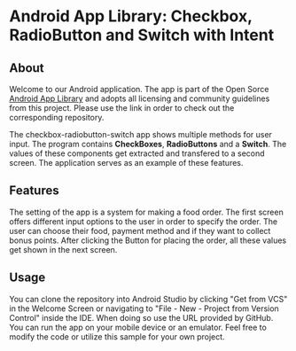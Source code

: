 # Android App Library: Checkbox, RadioButton and Switch with Intent

## About
Welcome to our Android application. The app is part of the Open Sorce [Android App Library](https://github.com/LukPle/android-app-library.git) 
and adopts all licensing and community guidelines from this project. Please use the link in order to check out the corresponding repository.

The checkbox-radiobutton-switch app shows multiple methods for user input. The program contains **CheckBoxes**, **RadioButtons** and a **Switch**.
The values of these components get extracted and transfered to a second screen. The application serves as an example of these features.

## Features
The setting of the app is a system for making a food order. The first screen offers different input options to the user in order to specify the order. The user can choose
their food, payment method and if they want to collect bonus points. After clicking the Button for placing the order, all these values get shown in the next screen.

## Usage
You can clone the repository into Android Studio by clicking "Get from VCS" in the Welcome Screen or navigating to "File - New - Project from Version Control" inside 
the IDE. When doing so use the URL provided by GitHub. You can run the app on your mobile device or an emulator. Feel free to modify the code or utilize this sample 
for your own project.
